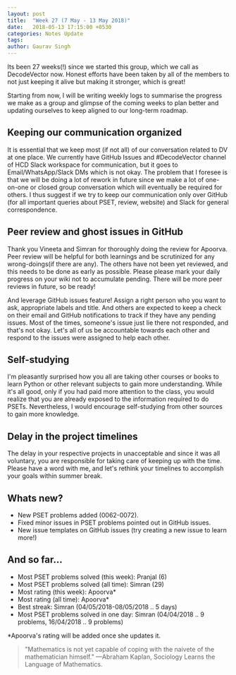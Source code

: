 ```yaml
---
layout: post
title:  "Week 27 (7 May - 13 May 2018)"
date:   2018-05-13 17:15:00 +0530
categories: Notes Update
tags:
author: Gaurav Singh
---
```


Its been 27 weeks(!) since we started this group, which we call as DecodeVector now. Honest efforts have been taken by all of the members to not just keeping it alive but making it stronger, which is great!

Starting from now, I will be writing weekly logs to summarise the progress we make as a group and glimpse of the coming weeks to plan better and updating ourselves to keep aligned to our long-term roadmap.

## Keeping our communication organized
It is essential that we keep most (if not all) of our conversation related to DV at one place. We currently have GitHub Issues and #DecodeVector channel of HCD Slack workspace for communication, but it goes to Email/WhatsApp/Slack DMs which is not okay. The problem that I foresee is that we will be doing a lot of rework in future since we make a lot of one-on-one or closed group conversation which will eventually be required for others. I thus suggest if we try to keep our communication only over GitHub (for all important queries about PSET, review, website) and Slack for general correspondence.

## Peer review and ghost issues in GitHub
Thank you Vineeta and Simran for thoroughly doing the review for Apoorva. Peer review will be helpful for both learnings and be scrutinized for any wrong-doings(if there are any). The others have not been yet reviewed, and this needs to be done as early as possible. Please please mark your daily progress on your wiki not to accumulate pending. There will be more peer reviews in future, so be ready!

And leverage GitHub issues feature! Assign a right person who you want to ask, appropriate labels and title. And others are expected to keep a check on their email and GitHub notifications to track if they have any pending issues. Most of the times, someone's issue just lie there not responded, and that's not okay. Let's all of us be accountable towards each other and respond to the issues were assigned to help each other.

## Self-studying
I'm pleasantly surprised how you all are taking other courses or books to learn Python or other relevant subjects to gain more understanding. While it's all good, only if you had paid more attention to the class, you would realize that you are already exposed to the information required to do PSETs. Nevertheless, I would encourage self-studying from other sources to gain more knowledge.

## Delay in the project timelines
The delay in your respective projects in unacceptable and since it was all voluntary, you are responsible for taking care of keeping up with the time. Please have a word with me, and let's rethink your timelines to accomplish your goals within summer break.

## Whats new?
- New PSET problems added (0062-0072).
- Fixed minor issues in PSET problems pointed out in GitHub issues.
- New issue templates on GitHub issues (try creating a new issue to learn more!)

## And so far...
- Most PSET problems solved (this week): Pranjal (6)
- Most PSET problems solved (all time): Simran (29)
- Most rating (this week): Apoorva*
- Most rating (all time): Apoorva*
- Best streak: Simran (04/05/2018-08/05/2018 .. 5 days)
- Most PSET problems solved in one day: Simran (04/04/2018 .. 9 problems, 16/04/2018 .. 9 problems)

\*Apoorva's rating will be added once she updates it.

> "Mathematics is not yet capable of coping with the naivete of the mathematician himself."
> —Abraham Kaplan, Sociology Learns the Language of Mathematics.
